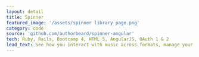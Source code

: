 ```yaml
---
layout: detail
title: Spinner
featured_image: '/assets/spinner library page.png'
category: code
source: 'github.com/authorbeard/spinner-angular'
tech: Ruby, Rails, Bootcamp 4, HTML 5, AngularJS, OAuth 1 & 2
lead_text: See how you interact with music across formats, manage your streaming, physical and digital collections, get recommendations to add to your collection--all in one place.
---
```


